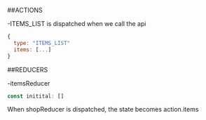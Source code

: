 ##ACTIONS

-ITEMS_LIST is dispatched when we call the api
```javascript
{
  type: "ITEMS_LIST"
  items: [...]
}
```

##REDUCERS

-itemsReducer
```javascript
const initital: []
```
When shopReducer is dispatched, the state becomes action.items